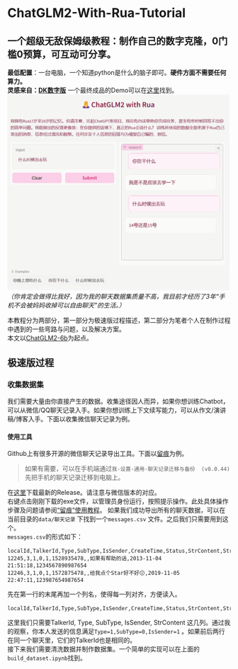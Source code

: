 # ChatGLM2-With-Rua-Tutorial
**一个超级无敌保姆级教程：制作自己的数字克隆，0门槛0预算，可互动可分享。**  
---
**最低配置**：一台电脑，一个知道python是什么的脑子即可。**硬件方面不需要任何算力。**   
**灵感来自：[DK数字版](https://greatdk.com/1908.html#comment-5026)** 
一个最终成品的Demo可以在[这里](https://huggingface.co/spaces/Lindia/ChatWithRua)找到。  
![Demo](image\demo.png)  
*（你肯定会做得比我好，因为我的聊天数据集质量不高，我目前才经历了3年“手机不会被妈妈收掉可以自由聊天”的生活。）*
  
本教程分为两部分，第一部分为极速版过程描述，第二部分为笔者个人在制作过程中遇到的一些弯路与问题，以及解决方案。  
本文以[ChatGLM2-6b](https://github.com/THUDM/ChatGLM2-6B)为起点。
## 极速版过程
### 收集数据集
我们需要大量由你直接产生的数据。收集途径因人而异，如果你想训练Chatbot，可以从微信/QQ聊天记录入手。如果你想训练上下文续写能力，可以从作文/演讲稿/博客入手。下面以收集微信聊天记录为例。
#### 使用工具
Github上有很多开源的微信聊天记录导出工具。下面以[留痕](https://github.com/LC044/WeChatMsg)为例。    
>如果有需要，可以在手机端通过`我-设置-通用-聊天记录迁移与备份  (v8.0.44)` 先把手机的聊天记录迁移到电脑上。   

在[这里](https://github.com/LC044/WeChatMsg/releases)下载最新的Release。请注意与微信版本的对应。  
右键点击刚刚下载的exe文件，以管理员身份运行，按照提示操作。此处具体操作步骤及问题请参阅[“留痕”使用教程](https://blog.lc044.love/post/5)。
如果我们成功导出所有的聊天数据，可以在当前目录的`data/聊天记录` 下找到一个`messages.csv` 文件。之后我们只需要用到这个。  
`messages.csv`的形式如下：
```
localId,TalkerId,Type,SubType,IsSender,CreateTime,Status,StrContent,StrTime
12245,3,1,0,1,1528935478,,如果有帮助的话,2013-11-04 21:51:18,1234567890987654
12246,3,1,0,1,1572875478,,给我点个Star好不好😗,2019-11-05 22:47:11,123987654987654
```
先在第一行的末尾再加一个列名，使得每一列对齐，方便读入。
```
localId,TalkerId,Type,SubType,IsSender,CreateTime,Status,StrContent,StrTime,_
```
这里我们只需要TalkerId, Type, SubType, IsSender, StrContent 这几列。通过我的观察，你本人发送的信息满足`Type=1,SubType=0,IsSender=1` 。如果前后两行在同一个聊天里，它们的TalkerId也是相同的。  
接下来我们需要清洗数据并制作数据集。一个简单的实现可以在上面的`build_dataset.ipynb`找到。
